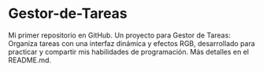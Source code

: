 # Gestor-de-Tareas
Mi primer repositorio en GitHub. Un proyecto para Gestor de Tareas: Organiza tareas con una interfaz dinámica y efectos RGB, desarrollado para practicar y compartir mis habilidades de programación. Más detalles en el README.md.
